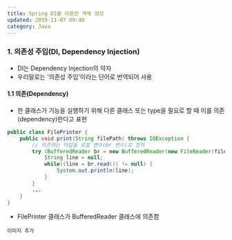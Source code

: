 ```yaml
---
title: Spring DI를 이용한 객체 생성
updated: 2019-11-07 09:40
category: Java
---
```

### 1. 의존성 주입(DI, Dependency Injection)
- DI는 Dependency Injection의 약자
- 우리말로는 '의존성 주입'이라는 단어로 번역되어 사용
  
  
#### 1.1 의존(Dependency)
- 한 클래스가 기능을 실행하기 위해 다른 클래스 또는 type을 필요로 할 때 이를 의존(dependency)한다고 표현
```java
public class FilePrinter {
	public void print(String filePath) throws IOException {
		// 의존하는 타입을 로컬 변수(br 변수)로 정의
		try (BufferedReader br = new BufferedReader(new FileReader(filePath))) {
			String line = null;
			while((line = br.read()) != null) {
				System.out.println(line);
			}
		}
		...
	}
}
```
- FilePrinter 클래스가 BufferedReader 클래스에 의존함

```
이미지 추가
```

